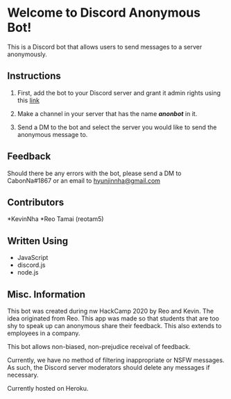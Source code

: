 # Welcome to Discord Anonymous Bot!

This is a Discord bot that allows users to send messages to a server anonymously. 

## Instructions
1. First, add the bot to your Discord server and grant it admin rights using this [link](https://discord.com/api/oauth2/authorize?client_id=785334369438007317&permissions=8&scope=bot)  

2. Make a channel in your server that has the name **_anonbot_** in it.

3. Send a DM to the bot and select the server you would like to send the anonymous message to.

## Feedback
Should there be any errors with the bot, please send a DM to CabonNa#1867 or an email to hyunjinnha@gmail.com

## Contributors
*KevinNha
*Reo Tamai (reotam5)

## Written Using
* JavaScript
* discord.js
* node.js

## Misc. Information
This bot was created during nw HackCamp 2020 by Reo and Kevin. The idea originated from Reo. This app was made so that students that are too shy to speak up can anonymous share their feedback. This also extends to employees in a company. 

This bot allows non-biased, non-prejudice receival of feedback.

Currently, we have no method of filtering inappropriate or NSFW messages. As such, the Discord server moderators should delete any messages if necessary.

Currently hosted on Heroku.